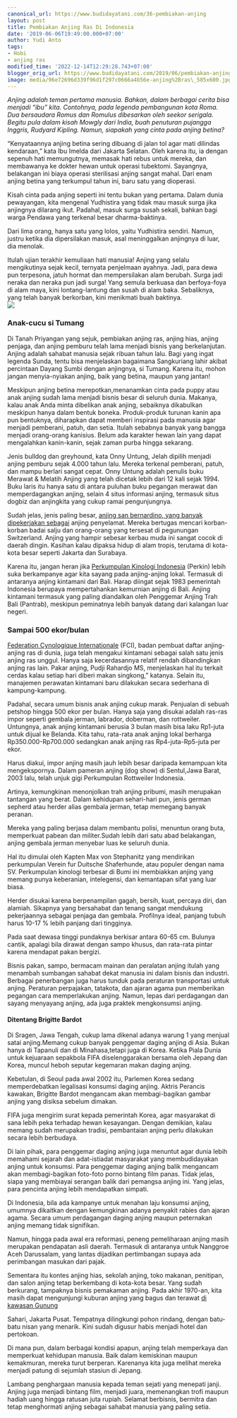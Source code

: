 ```yaml
---
canonical_url: https://www.budidayatani.com/36-pembiakan-anjing
layout: post
title: Pembiakan Anjing Ras Di Indonesia
date: '2019-06-06T19:49:00.000+07:00'
author: Yudi Anto
tags:
- Hobi
- anjing ras
modified_time: '2022-12-14T12:29:28.743+07:00'
blogger_orig_url: https://www.budidayatani.com/2019/06/pembiakan-anjing-ras-di-indonesia.html
image: media/96e72696d339f96d1f297c0666a4b56e-anjing%2Bras\_585x600.jpg
---
```

*Anjing adalah teman pertama manusia. Bahkan, dalam berbagai cerita bisa menjadi “ibu” kita. Contohnya, pada legenda pembangunan kota Roma. Dua bersaudara Romus dan Romulus dibesarkan oleh seekor serigala. Begitu pula dalam kisah Mowgly dari India, buah penuturan pujangga Inggris, Rudyard Kipling. Namun, siapakah yang cinta pada anjing betina?*  
  
“Kenyataannya anjing betina sering dibuang di jalan tol agar mati dilindas kendaraan,” kata Ibu Imelda dari Jakarta Selatan. Oleh karena itu, ia dengan sepenuh hati memungutnya, memasak hati rebus untuk mereka, dan membawanya ke dokter hewan untuk operasi tubektomi. Sayangnya, belakangan ini biaya operasi sterilisasi anjing sangat mahal. Dari enam anjing betina yang terkumpul tahun ini, baru satu yang dioperasi.  
  
Kisah cinta pada anjing seperti ini tentu bukan yang pertama. Dalam dunia pewayangan, kita mengenal Yudhistira yang tidak mau masuk surga jika anjingnya dilarang ikut. Padahal, masuk surga susah sekali, bahkan bagi warga Pendawa yang terkenal besar dharma-baktinya.  
  
Dari lima orang, hanya satu yang lolos, yaitu Yudhistira sendiri. Namun, justru ketika dia dipersilakan masuk, asal meninggalkan anjingnya di luar, dia menolak.  
  
Itulah ujian terakhir kemuliaan hati manusia! Anjing yang selalu mengikutinya sejak kecil, ternyata penjelmaan ayahnya. Jadi, para dewa pun terpesona, jatuh hormat dan mempersilakan alam berubah. Surga jadi neraka dan neraka pun jadi surga! Yang semula berkuasa dan berfoya-foya di alam maya, kini lontang-lantung dan susah di alam baka. Sebaliknya, yang telah banyak berkorban, kini menikmati buah baktinya.  
[![](https://i1.wp.com/1.bp.blogspot.com/-RsKmR5h8nEc/XPkJ6BGB-zI/AAAAAAAABpg/hf_rhFuc8ZctAOQ7Rk4SspwY3WB82DPnwCLcBGAs/s320/anjing%2Bras_585x600.jpg?resize=312%2C320&ssl=1)](https://i2.wp.com/1.bp.blogspot.com/-RsKmR5h8nEc/XPkJ6BGB-zI/AAAAAAAABpg/hf_rhFuc8ZctAOQ7Rk4SspwY3WB82DPnwCLcBGAs/s1600/anjing%2Bras_585x600.jpg?ssl=1)  
### Anak-cucu si Tumang

  
Di Tanah Priyangan yang sejuk, pembiakan anjing ras, anjing hias, anjing penjaga, dan anjing pemburu telah lama menjadi bisnis yang berkelanjutan. Anjing adalah sahabat manusia sejak ribuan tahun lalu. Bagi yang ingat legenda Sunda, tentu bisa menjelaskan bagaimana Sangkuriang lahir akibat percintaan Dayang Sumbi dengan anjingnya, si Tumang. Karena itu, mohon jangan menyia-nyiakan anjing, baik yang betina, maupun yang jantan!  
  
Meskipun anjing betina merepotkan,menanamkan cinta pada puppy atau anak anjing sudah lama menjadi bisnis besar di seluruh dunia. Makanya, kalau anak Anda minta dibelikan anak anjing, sebaiknya dikabulkan meskipun hanya dalam bentuk boneka. Produk-produk turunan kanin apa pun bentuknya, diharapkan dapat memberi inspirasi pada manusia agar menjadi pemberani, patuh, dan setia. Itulah sebabnya banyak yang bangga menjadi orang-orang kanisius. Belum ada karakter hewan lain yang dapat mengalahkan kanin-kanin, sejak zaman purba hingga sekarang.  
  
Jenis bulldog dan greyhound, kata Onny Untung, Jelah dipilih menjadi anjing pemburu sejak 4.000 tahun lalu. Mereka terkenal pemberani, patuh, dan mampu berlari sangat cepat. Onny Untung adalah penulis buku Merawat & Melatih Anjing yang telah dicetak lebih dari 12 kali sejak 1994. Buku laris itu hanya satu di antara puluhan buku pegangan merawat dan memperdagangkan anjing, selain 4 situs informasi anjing, termasuk situs dogbiz dan anjingkita yang cukup ramai pengunjungnya.  
  
Sudah jelas, jenis paling besar, [anjing san bernardino, yang banyak dipekerjakan sebagai](https://www.budidayatani.com/2019/07/keunggulan-anjing-beagle-sebagai-alarm.html) anjing penyelamat. Mereka bertugas mencari korban-korban badai salju dan orang-orang yang tersesat di pegunungan Switzerland. Anjing yang hampir sebesar kerbau muda ini sangat cocok di daerah dingin. Kasihan kalau dipaksa hidup di alam tropis, terutama di kota-kota besar seperti Jakarta dan Surabaya.  
  
Karena itu, jangan heran jika [Perkumpulan Kinologi Indonesia](http://www.ikk.or.id/) (Perkin) lebih suka berkampanye agar kita sayang pada anjing-anjing lokal. Termasuk di antaranya anjing kintamani dari Bali. Harap diingat sejak 1983 pemerintah Indonesia berupaya mempertahankan kemurnian anjing di Bali. Anjing kintamani termasuk yang paling diandalkan oleh Penggemar Anjing Trah Bali (Pantrab), meskipun peminatnya lebih banyak datang dari kalangan luar negeri.  
### Sampai 500 ekor/bulan

  
[Federation Cynologique Internationale](http://www.fci.be/en/Nomenclature/) (FCI), badan pembuat daftar anjing-anjing ras di dunia, juga telah mengakui kintamani sebagai salah satu jenis anjing ras unggul. Hanya saja kecerdasannya relatif rendah dibandingkan anjing ras lain. Pakar anjing, Pudji Rahardjo MS, menjelaskan hal itu terkait cerdas kalau setiap hari diberi makan singkong,” katanya. Selain itu, manajemen perawatan kintamani baru dilakukan secara sederhana di kampung-kampung.  
  
Padahal, secara umum bisnis anak anjing cukup marak. Penjualan di sebuah petshop hingga 500 ekor per bulan. Hanya saja yang disukai adalah ras-ras impor seperti gembala jerman, labrador, doberman, dan rottweiler. Untungnya, anak anjing kintamani berusia 3 bulan masih bisa laku Rp1-juta untuk dijual ke Belanda. Kita tahu, rata-rata anak anjing lokal berharga Rp350.000-Rp700.000 sedangkan anak anjing ras Rp4-juta-Rp5-juta per ekor.  
  
Harus diakui, impor anjing masih jauh lebih besar daripada kemampuan kita mengekspornya. Dalam pameran anjing (dog show) di Sentul,Jawa Barat, 2003 lalu, telah unjuk gigi Perkumpulan Rottweiler Indonesia.  
  
Artinya, kemungkinan menonjolkan trah anjing pribumi, masih merupakan tantangan yang berat. Dalam kehidupan sehari-hari pun, jenis german sepherd atau herder alias gembala jerman, tetap memegang banyak peranan.  
  
Mereka yang paling berjasa dalam membantu polisi, menuntun orang buta, memperkuat pabean dan militer.Sudah lebih dari satu abad belakangan, anjing gembala jerman menyebar luas ke seluruh dunia.  
  
Hal itu dimulai oleh Kapten Max von Stephanitz yang mendirikan perkumpulan Verein fur Duitsche Shaferhunde, atau populer dengan nama SV. Perkumpulan kinologi terbesar di Bumi ini membiakkan anjing yang memang punya keberanian, intelegensi, dan kemantapan sifat yang luar biasa.  
  
Herder disukai karena berpenampilan gagah, bersih, kuat, percaya diri, dan alamiah. Sikapnya yang bersahabat dan tenang sangat mendukung pekerjaannya sebagai penjaga dan gembala. Profilnya ideal, panjang tubuh harus 10-17 % lebih panjang dari tingginya.  
  
Pada saat dewasa tinggi pundaknya berkisar antara 60-65 cm. Bulunya cantik, apalagi bila dirawat dengan sampo khusus, dan rata-rata pintar karena mendapat pakan bergizi.  
  
Bisnis pakan, sampo, bermacam mainan dan peralatan anjing itulah yang menambah sumbangan sahabat dekat manusia ini dalam bisnis dan industri. Berbagai penerbangan juga harus tunduk pada peraturan transportasi untuk anjing. Peraturan perpajakan, tatakota, dan ajaran agama pun memberikan pegangan cara memperlakukan anjing. Namun, lepas dari perdagangan dan sayang menyayang anjing, ada juga praktek mengkonsumsi anjing.  
#### Ditentang Brigitte Bardot

  
Di Sragen, Jawa Tengah, cukup lama dikenal adanya warung 1 yang menjual satai anjing.Memang cukup banyak penggemar daging anjing di Asia. Bukan hanya di Tapanuli dan di Minahasa,tetapi juga di Korea. Ketika Piala Dunia untuk kejuaraan sepakbola FIFA diselenggarakan bersama oleh Jepang dan Korea, muncul heboh seputar kegemaran makan daging anjing.  
  
Kebetulan, di Seoul pada awal 2002 itu, Parlemen Korea sedang memperdebatkan legalisasi konsumsi daging anjing. Aktris Perancis kawakan, Brigitte Bardot mengancam akan membagi-bagikan gambar anjing yang disiksa sebelum dimakan.  
  
FIFA juga mengirim surat kepada pemerintah Korea, agar masyarakat di sana lebih peka terhadap hewan kesayangan. Dengan demikian, kalau memang sudah merupakan tradisi, pembantaian anjing perlu dilakukan secara lebih berbudaya.  
  
Di lain pihak, para penggemar daging anjing juga menuntut agar dunia lebih memahami sejarah dan adat-istiadat masyarakat yang membudidayakan anjing untuk konsumsi. Para penggemar daging anjing balik mengancam akan membagi-bagikan foto-foto porno bintang film panas. Tidak jelas, siapa yang membiayai serangan balik dari pemangsa anjing ini. Yang jelas, para pencinta anjing lebih mendapatkan simpati.  
  
Di Indonesia, bila ada kampanye untuk menahan laju konsumsi anjing, umumnya dikaitkan dengan kemungkinan adanya penyakit rabies dan ajaran agama. Secara umum perdagangan daging anjing maupun peternakan anjing memang tidak signifikan.  
  
Namun, hingga pada awal era reformasi, peneng pemeliharaan anjing masih merupakan pendapatan asli daerah. Termasuk di antaranya untuk Nanggroe Aceh Darussalam, yang lantas dijadikan pertimbangan supaya ada perimbangan masukan dari pajak.  
  
Sementara itu kontes anjing hias, sekolah anjing, toko makanan, penitipan, dan salon anjing tetap berkembang di kota-kota besar. Yang sudah berkurang, tampaknya bisnis pemakaman anjing. Pada akhir 1970-an, kita masih dapat mengunjungi kuburan anjing yang bagus dan terawat [di kawasan Gunung](https://www.budidayatani.com/2019/07/icip-icip-manisnya-naga-merah-di-kaki.html)  
  
Sahari, Jakarta Pusat. Tempatnya dilingkungi pohon rindang, dengan batu-batu nisan yang menarik. Kini sudah digusur habis menjadi hotel dan pertokoan.  
  
Di mana pun, dalam berbagai kondisi apapun, anjing telah memperkaya dan memperkuat kehidupan manusia. Baik dalam kemiskinan maupun kemakmuran, mereka turut berperan. Karenanya kita juga melihat mereka menjadi patung di sejumlah stasiun di Jepang.  
  
Lambang penghargaan manusia kepada teman sejati yang menepati janji. Anjing juga menjadi bintang film, menjadi juara, memenangkan trofi maupun hadiah uang hingga ratusan juta rupiah. Selamat berbisnis, bermitra dan tetap menghormati anjing sebagai sahabat manusia yang paling setia.